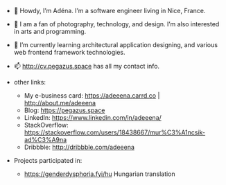 - 👋 Howdy, I’m Adéna. I’m a software engineer living in Nice, France.
- 👀 I am a fan of photography, technology, and design. I’m also interested in arts and programming.
- 🌱 I’m currently learning architectural application designing, and various web frontend framework technologies.
- 📫 http://cv.pegazus.space has all my contact info.
- other links:
  - My e-business card: https://adeeena.carrd.co | http://about.me/adeeena
  - Blog: https://pegazus.space
  - LinkedIn: https://www.linkedin.com/in/adeeena/
  - StackOverflow: https://stackoverflow.com/users/18438667/mur%C3%A1ncsik-ad%C3%A9na
  - Dribbble: http://dribbble.com/adeeena

- Projects participated in:
  - https://genderdysphoria.fyi/hu Hungarian translation
